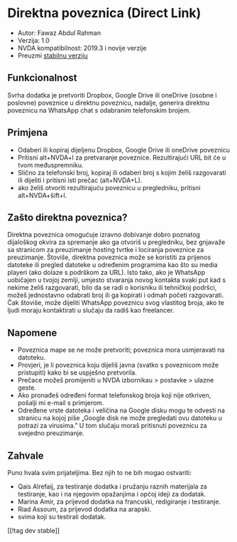 # Direktna poveznica (Direct Link) #

* Autor: Fawaz Abdul Rahman
* Verzija: 1.0
* NVDA kompatibilnost: 2019.3 i novije verzije
* Preuzmi [stabilnu verziju][1]

## Funkcionalnost
Svrha dodatka je pretvoriti Dropbox, Google Drive ili oneDrive (osobne i
poslovne) poveznice u direktnu poveznicu, nadalje, generira direktnu
poveznicu na WhatsApp chat s odabranim telefonskim brojem.

## Primjena
* Odaberi ili kopiraj dijeljenu Dropbox, Google Drive ili oneDrive poveznicu
* Pritisni alt+NVDA+l za pretvaranje poveznice. Rezultirajući URL bit će u
  tvom međuspremniku.
* Slično za telefonski broj, kopiraj ili odaberi broj s kojim želiš
  razgovarati ili dijeliti i pritisni isti prečac (alt+NVDA+L).
* ako želiš otvoriti rezultirajuću poveznicu u pregledniku, pritisni
  alt+NVDA+šift+l.

## Zašto direktna poveznica?
Direktna poveznica omogućuje izravno dobivanje dobro poznatog dijaloškog
okvira za spremanje ako ga otvoriš u pregledniku, bez gnjavaže sa stranicom
za preuzimanje hosting tvrtke i lociranja poveznice za preuzimanje. Štoviše,
direktna poveznica može se koristiti za prijenos datoteke ili pregled
datoteke u određenim programima kao što su media playeri (ako dolaze s
podrškom za URL). Isto tako, ako je WhatsApp uobičajen u tvojoj zemlji,
umjesto stvaranja novog kontakta svaki put kad s nekime želiš razgovarati,
bilo da se radi o korisniku ili tehničkoj podršci, možeš jednostavno
odabrati broj ili ga kopirati i odmah početi razgovarati. Čak štoviše, može
dijeliti WhatsApp poveznicu svog vlastitog broja, ako te ljudi moraju
kontaktirati u slučaju da radiš kao freelancer.

## Napomene
* Poveznica mape se ne može pretvoriti; poveznica mora usmjeravati na
  datoteku.
* Provjeri, je li poveznica koju dijeliš javna (svatko s poveznicom može
  pristupiti) kako bi se uspješno pretvorila.
* Prečace možeš promijeniti u NVDA izbornikau > postavke > ulazne geste.
* Ako pronađeš određeni format telefonskog broja koji nije otkriven, pošalji
  mi e-mail s primjerom.
* Određene vrste datoteka i veličina na Google disku mogu te odvesti na
  stranicu na kojoj piše „Google disk ne može pregledati ovu datoteku u
  potrazi za virusima.” U tom slučaju moraš pritisnuti poveznicu za svejedno
  preuzimanje.

## Zahvale
Puno hvala svim prijateljima. Bez njih to ne bih mogao ostvariti:

* Qais Alrefaij, za testiranje dodatka i pružanju raznih materijala za
  testiranje, kao i na njegovim opažanjima i općoj ideji za dodatak.
* Marina Amir, za prijevod dodatka na francuski, redigiranje i testiranje.
* Riad Assoum, za prijevod dodatka na arapski.
* svima koji su testirali dodatak.

[[!tag dev stable]]

[1]: https://addons.nvda-project.org/files/get.php?file=directlink
